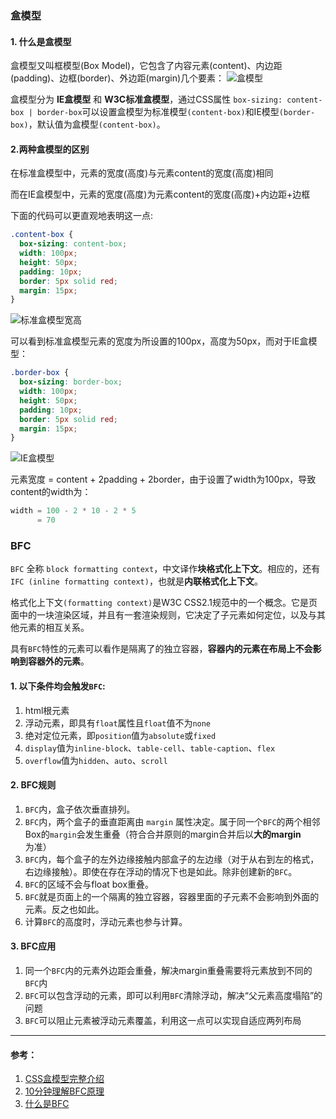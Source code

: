 <!-- ### 常见定位方案
1. 普通流
2. float
3. 绝对定位 -->

### 盒模型
#### 1. 什么是盒模型
盒模型又叫框模型(Box Model)，它包含了内容元素(content)、内边距(padding)、边框(border)、外边距(margin)几个要素：
![盒模型](https://www.runoob.com/images/box-model.gif)

盒模型分为 **IE盒模型** 和 **W3C标准盒模型**，通过CSS属性 `box-sizing: content-box | border-box`可以设置盒模型为标准模型`(content-box)`和IE模型`(border-box)`，默认值为盒模型`(content-box)`。

#### 2.两种盒模型的区别
在标准盒模型中，元素的宽度(高度)与元素content的宽度(高度)相同

而在IE盒模型中，元素的宽度(高度)为元素content的宽度(高度)+内边距+边框

下面的代码可以更直观地表明这一点:
```css
.content-box {
  box-sizing: content-box;
  width: 100px;
  height: 50px;
  padding: 10px;
  border: 5px solid red;
  margin: 15px;
}
```
![标准盒模型宽高](https://upload-images.jianshu.io/upload_images/79178-f0a78b1c458cf16e.png?imageMogr2/auto-orient/strip%7CimageView2/2/w/1240)

可以看到标准盒模型元素的宽度为所设置的100px，高度为50px，而对于IE盒模型：
```css
.border-box {
  box-sizing: border-box;
  width: 100px;
  height: 50px;
  padding: 10px;
  border: 5px solid red;
  margin: 15px;
}
```
![IE盒模型](https://upload-images.jianshu.io/upload_images/79178-15ee23e259ba96a1.png?imageMogr2/auto-orient/strip%7CimageView2/2/w/1240)

元素宽度 = content + 2padding + 2border，由于设置了width为100px，导致content的width为：
```js
width = 100 - 2 * 10 - 2 * 5
      = 70
```

### BFC
`BFC` 全称 `block formatting context`，中文译作**块格式化上下文**。相应的，还有`IFC (inline formatting context)`，也就是**内联格式化上下文**。

格式化上下文`(formatting context)`是W3C CSS2.1规范中的一个概念。它是页面中的一块渲染区域，并且有一套渲染规则，它决定了子元素如何定位，以及与其他元素的相互关系。

具有`BFC`特性的元素可以看作是隔离了的独立容器，**容器内的元素在布局上不会影响到容器外的元素**。

#### 1. 以下条件均会触发`BFC`:
1. html根元素
2. 浮动元素，即具有`float`属性且`float`值不为`none`
3. 绝对定位元素，即`position`值为`absolute`或`fixed`
4. `display`值为`inline-block`、`table-cell`、`table-caption`、`flex`
5. `overflow`值为`hidden`、`auto`、`scroll`

#### 2. BFC规则
1. `BFC`内，盒子依次垂直排列。
2. `BFC`内，两个盒子的垂直距离由 `margin` 属性决定。属于同一个`BFC`的两个相邻Box的`margin`会发生重叠（符合合并原则的margin合并后以**大的margin**为准）
3. `BFC`内，每个盒子的左外边缘接触内部盒子的左边缘（对于从右到左的格式，右边缘接触）。即使在存在浮动的情况下也是如此。除非创建新的`BFC`。
4. `BFC`的区域不会与float box重叠。
5. `BFC`就是页面上的一个隔离的独立容器，容器里面的子元素不会影响到外面的元素。反之也如此。
6. 计算`BFC`的高度时，浮动元素也参与计算。

#### 3. BFC应用
1. 同一个`BFC`内的元素外边距会重叠，解决margin重叠需要将元素放到不同的`BFC`内
2. `BFC`可以包含浮动的元素，即可以利用`BFC`清除浮动，解决“父元素高度塌陷”的问题
3. `BFC`可以阻止元素被浮动元素覆盖，利用这一点可以实现自适应两列布局

___
#### 参考：
1. [CSS盒模型完整介绍](https://segmentfault.com/a/1190000013069516)
2. [10分钟理解BFC原理](https://zhuanlan.zhihu.com/p/25321647)
3. [什么是BFC](https://github.com/YvetteLau/Step-By-Step/issues/15)